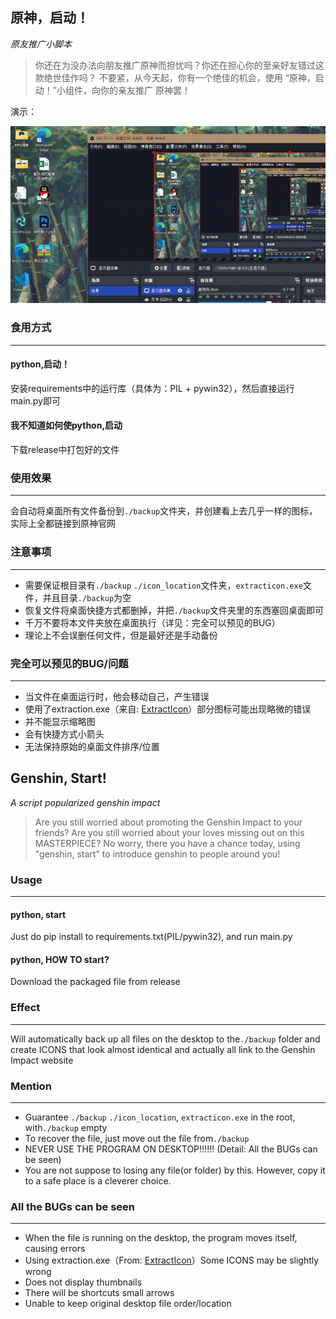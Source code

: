 ## 原神，启动！

*原友推广小脚本*

> 你还在为没办法向朋友推广原神而担忧吗？你还在担心你的至亲好友错过这款绝世佳作吗？
> 不要紧，从今天起，你有一个绝佳的机会，使用 “原神，启动！”小组件，向你的亲友推广
> 原神罢！

演示：

![演示](https://github.com/MacMillan1225/Genshinstart/blob/master/2023-09-06%2021-25-49.gif?raw=true)


### 食用方式

---

#### python,启动！

安装requirements中的运行库（具体为：PIL + pywin32），然后直接运行main.py即可

#### 我不知道如何使python,启动

下载release中打包好的文件

### 使用效果

---

会自动将桌面所有文件备份到```./backup```文件夹，并创建看上去几乎一样的图标，实际上全都链接到原神官网

### 注意事项

---

- 需要保证根目录有```./backup``` ```./icon_location```文件夹，```extracticon.exe```文件，并且目录```./backup```为空
- 恢复文件将桌面快捷方式都删掉，并把```./backup```文件夹里的东西塞回桌面即可
- 千万不要将本文件夹放在桌面执行（详见：完全可以预见的BUG）
- 理论上不会误删任何文件，但是最好还是手动备份

### 完全可以预见的BUG/问题

---

- 当文件在桌面运行时，他会移动自己，产生错误
- 使用了extraction.exe（来自: [ExtractIcon](https://github.com/bertjohnson/ExtractIcon)）部分图标可能出现略微的错误
- 并不能显示缩略图
- 会有快捷方式小箭头
- 无法保持原始的桌面文件排序/位置

## Genshin, Start!



*A script popularized genshin impact*

> Are you still worried about promoting the Genshin Impact to your friends? Are you still worried about your loves missing out on this MASTERPIECE?
> No worry, there you have a chance today, using "genshin, start" to introduce genshin to people around you!

### Usage

---

#### python, start

Just do pip install to requirements.txt(PIL/pywin32), and run main.py

#### python, HOW TO start?

Download the packaged file from release

### Effect

---

Will automatically back up all files on the desktop to the```./backup``` folder and create ICONS that look almost identical and actually all link to the Genshin Impact website

### Mention

---

- Guarantee ```./backup``` ```./icon_location```, ```extracticon.exe``` in the root, with```./backup``` empty
- To recover the file, just move out the file from```./backup```
- NEVER USE THE PROGRAM ON DESKTOP!!!!!! (Detail: All the BUGs can be seen)
- You are not suppose to losing any file(or folder) by this. However, copy it to a safe place is a cleverer choice.

### All the BUGs can be seen

---

- When the file is running on the desktop, the program moves itself, causing errors
- Using extraction.exe（From: [ExtractIcon](https://github.com/bertjohnson/ExtractIcon)）Some ICONS may be slightly wrong
- Does not display thumbnails
- There will be shortcuts small arrows
- Unable to keep original desktop file order/location
